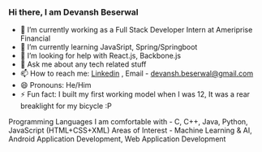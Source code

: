 ### Hi there, I am Devansh Beserwal


- 🔭 I’m currently working as a Full Stack Developer Intern at Ameriprise Financial
- 🌱 I’m currently learning JavaSript, Spring/Springboot
- 🤔 I’m looking for help with React.js, Backbone.js
- 💬 Ask me about any tech related stuff
- 📫 How to reach me: [Linkedin](https://www.linkedin.com/in/devansh-beserwal-1630081a1/) , Email - devansh.beserwal@gmail.com
- 😄 Pronouns: He/Him
- ⚡ Fun fact: I built my first working model when I was 12, It was a rear breaklight for my bicycle :P

Programming Languages I am comfortable with - C, C++, Java, Python, JavaScript (HTML+CSS+XML)
Areas of Interest - Machine Learning & AI, Android Application Development, Web Application Development
